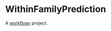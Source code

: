 # WithinFamilyPrediction

A [workflowr][] project.

[workflowr]: https://github.com/workflowr/workflowr
